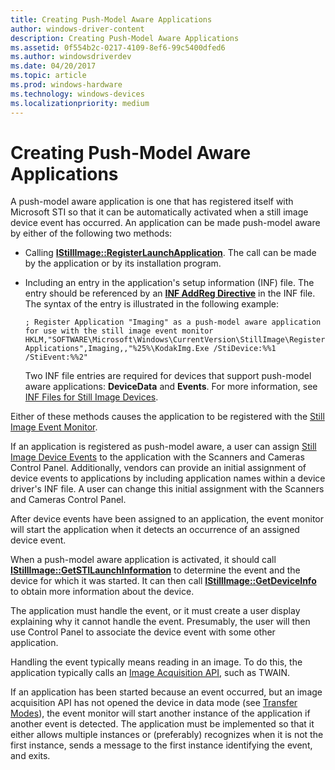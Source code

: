 ```yaml
---
title: Creating Push-Model Aware Applications
author: windows-driver-content
description: Creating Push-Model Aware Applications
ms.assetid: 0f554b2c-0217-4109-8ef6-99c5400dfed6
ms.author: windowsdriverdev
ms.date: 04/20/2017
ms.topic: article
ms.prod: windows-hardware
ms.technology: windows-devices
ms.localizationpriority: medium
---
```


# Creating Push-Model Aware Applications





A push-model aware application is one that has registered itself with Microsoft STI so that it can be automatically activated when a still image device event has occurred. An application can be made push-model aware by either of the following two methods:

-   Calling [**IStillImage::RegisterLaunchApplication**](https://msdn.microsoft.com/library/windows/hardware/ff543798). The call can be made by the application or by its installation program.

-   Including an entry in the application's setup information (INF) file. The entry should be referenced by an [**INF AddReg Directive**](https://msdn.microsoft.com/library/windows/hardware/ff546320) in the INF file. The syntax of the entry is illustrated in the following example:

    ```INF
    ; Register Application "Imaging" as a push-model aware application for use with the still image event monitor
    HKLM,"SOFTWARE\Microsoft\Windows\CurrentVersion\StillImage\Registered Applications",Imaging,,"%25%\KodakImg.Exe /StiDevice:%%1 /StiEvent:%%2"
    ```

    Two INF file entries are required for devices that support push-model aware applications: **DeviceData** and **Events**. For more information, see [INF Files for Still Image Devices](inf-files-for-still-image-devices.md).

Either of these methods causes the application to be registered with the [Still Image Event Monitor](overview-of-sti-components.md#ddk-still-image-event-monitor-si).

If an application is registered as push-model aware, a user can assign [Still Image Device Events](still-image-device-events.md) to the application with the Scanners and Cameras Control Panel. Additionally, vendors can provide an initial assignment of device events to applications by including application names within a device driver's INF file. A user can change this initial assignment with the Scanners and Cameras Control Panel.

After device events have been assigned to an application, the event monitor will start the application when it detects an occurrence of an assigned device event.

When a push-model aware application is activated, it should call [**IStillImage::GetSTILaunchInformation**](https://msdn.microsoft.com/library/windows/hardware/ff543790) to determine the event and the device for which it was started. It can then call [**IStillImage::GetDeviceInfo**](https://msdn.microsoft.com/library/windows/hardware/ff543782) to obtain more information about the device.

The application must handle the event, or it must create a user display explaining why it cannot handle the event. Presumably, the user will then use Control Panel to associate the device event with some other application.

Handling the event typically means reading in an image. To do this, the application typically calls an [Image Acquisition API](overview-of-sti-components.md#ddk-image-acquisition-api-si), such as TWAIN.

If an application has been started because an event occurred, but an image acquisition API has not opened the device in data mode (see [Transfer Modes](transfer-modes.md)), the event monitor will start another instance of the application if another event is detected. The application must be implemented so that it either allows multiple instances or (preferably) recognizes when it is not the first instance, sends a message to the first instance identifying the event, and exits.

 

 




